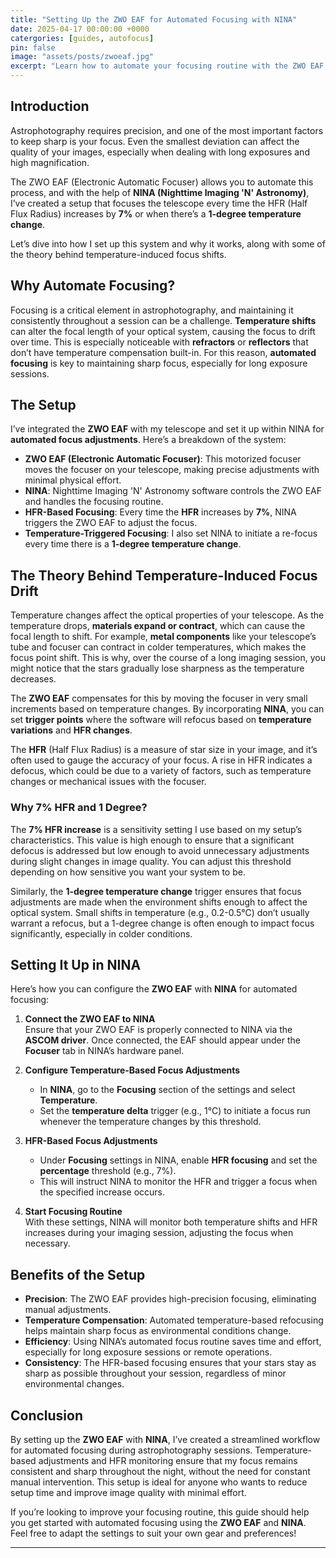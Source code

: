 ```yaml
---
title: "Setting Up the ZWO EAF for Automated Focusing with NINA"
date: 2025-04-17 00:00:00 +0000
catergories: [guides, autofocus]
pin: false
image: "assets/posts/zwoeaf.jpg"
excerpt: "Learn how to automate your focusing routine with the ZWO EAF, using NINA for temperature-driven adjustments and focus re-calibration based on HFR."
---
```


## Introduction

Astrophotography requires precision, and one of the most important factors to keep sharp is your focus. Even the smallest deviation can affect the quality of your images, especially when dealing with long exposures and high magnification.

The ZWO EAF (Electronic Automatic Focuser) allows you to automate this process, and with the help of **NINA (Nighttime Imaging 'N' Astronomy)**, I’ve created a setup that focuses the telescope every time the HFR (Half Flux Radius) increases by **7%** or when there’s a **1-degree temperature change**.

Let’s dive into how I set up this system and why it works, along with some of the theory behind temperature-induced focus shifts.

## Why Automate Focusing?

Focusing is a critical element in astrophotography, and maintaining it consistently throughout a session can be a challenge. **Temperature shifts** can alter the focal length of your optical system, causing the focus to drift over time. This is especially noticeable with **refractors** or **reflectors** that don’t have temperature compensation built-in. For this reason, **automated focusing** is key to maintaining sharp focus, especially for long exposure sessions.

## The Setup

I’ve integrated the **ZWO EAF** with my telescope and set it up within NINA for **automated focus adjustments**. Here’s a breakdown of the system:

- **ZWO EAF (Electronic Automatic Focuser)**: This motorized focuser moves the focuser on your telescope, making precise adjustments with minimal physical effort.
- **NINA**: Nighttime Imaging 'N' Astronomy software controls the ZWO EAF and handles the focusing routine.
- **HFR-Based Focusing**: Every time the **HFR** increases by **7%**, NINA triggers the ZWO EAF to adjust the focus.
- **Temperature-Triggered Focusing**: I also set NINA to initiate a re-focus every time there is a **1-degree temperature change**.

## The Theory Behind Temperature-Induced Focus Drift

Temperature changes affect the optical properties of your telescope. As the temperature drops, **materials expand or contract**, which can cause the focal length to shift. For example, **metal components** like your telescope’s tube and focuser can contract in colder temperatures, which makes the focus point shift. This is why, over the course of a long imaging session, you might notice that the stars gradually lose sharpness as the temperature decreases.

The **ZWO EAF** compensates for this by moving the focuser in very small increments based on temperature changes. By incorporating **NINA**, you can set **trigger points** where the software will refocus based on **temperature variations** and **HFR changes**.

The **HFR** (Half Flux Radius) is a measure of star size in your image, and it’s often used to gauge the accuracy of your focus. A rise in HFR indicates a defocus, which could be due to a variety of factors, such as temperature changes or mechanical issues with the focuser.

### Why 7% HFR and 1 Degree?

The **7% HFR increase** is a sensitivity setting I use based on my setup’s characteristics. This value is high enough to ensure that a significant defocus is addressed but low enough to avoid unnecessary adjustments during slight changes in image quality. You can adjust this threshold depending on how sensitive you want your system to be.

Similarly, the **1-degree temperature change** trigger ensures that focus adjustments are made when the environment shifts enough to affect the optical system. Small shifts in temperature (e.g., 0.2-0.5°C) don’t usually warrant a refocus, but a 1-degree change is often enough to impact focus significantly, especially in colder conditions.

## Setting It Up in NINA

Here’s how you can configure the **ZWO EAF** with **NINA** for automated focusing:

1. **Connect the ZWO EAF to NINA**  
   Ensure that your ZWO EAF is properly connected to NINA via the **ASCOM driver**. Once connected, the EAF should appear under the **Focuser** tab in NINA’s hardware panel.

2. **Configure Temperature-Based Focus Adjustments**  
   - In **NINA**, go to the **Focusing** section of the settings and select **Temperature**.
   - Set the **temperature delta** trigger (e.g., 1°C) to initiate a focus run whenever the temperature changes by this threshold.

3. **HFR-Based Focus Adjustments**  
   - Under **Focusing** settings in NINA, enable **HFR focusing** and set the **percentage** threshold (e.g., 7%).
   - This will instruct NINA to monitor the HFR and trigger a focus when the specified increase occurs.

4. **Start Focusing Routine**  
   With these settings, NINA will monitor both temperature shifts and HFR increases during your imaging session, adjusting the focus when necessary.

## Benefits of the Setup

- **Precision**: The ZWO EAF provides high-precision focusing, eliminating manual adjustments.
- **Temperature Compensation**: Automated temperature-based refocusing helps maintain sharp focus as environmental conditions change.
- **Efficiency**: Using NINA’s automated focus routine saves time and effort, especially for long exposure sessions or remote operations.
- **Consistency**: The HFR-based focusing ensures that your stars stay as sharp as possible throughout your session, regardless of minor environmental changes.

## Conclusion

By setting up the **ZWO EAF** with **NINA**, I’ve created a streamlined workflow for automated focusing during astrophotography sessions. Temperature-based adjustments and HFR monitoring ensure that my focus remains consistent and sharp throughout the night, without the need for constant manual intervention. This setup is ideal for anyone who wants to reduce setup time and improve image quality with minimal effort.

If you’re looking to improve your focusing routine, this guide should help you get started with automated focusing using the **ZWO EAF** and **NINA**. Feel free to adapt the settings to suit your own gear and preferences!

---
